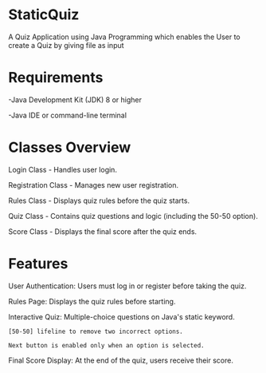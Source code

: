 # StaticQuiz
A Quiz Application using Java Programming which enables the User to create a Quiz by giving file as input 
# Requirements
-Java Development Kit (JDK) 8 or higher

-Java IDE or command-line terminal
# Classes Overview
Login Class - Handles user login.

Registration Class - Manages new user registration.

Rules Class - Displays quiz rules before the quiz starts.

Quiz Class - Contains quiz questions and logic (including the 50-50 option).

Score Class - Displays the final score after the quiz ends.
# Features
User Authentication: Users must log in or register before taking the quiz.

Rules Page: Displays the quiz rules before starting.

Interactive Quiz:
    Multiple-choice questions on Java's static keyword.
    
    [50-50] lifeline to remove two incorrect options.
    
    Next button is enabled only when an option is selected.

    
Final Score Display: At the end of the quiz, users receive their score.
